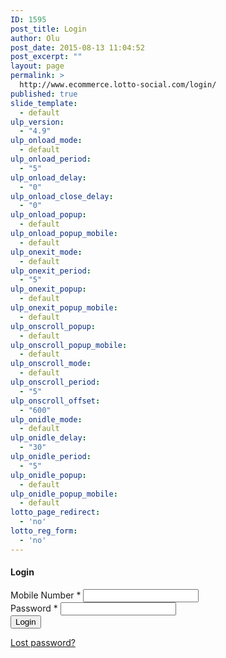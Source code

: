 ```yaml
---
ID: 1595
post_title: Login
author: Olu
post_date: 2015-08-13 11:04:52
post_excerpt: ""
layout: page
permalink: >
  http://www.ecommerce.lotto-social.com/login/
published: true
slide_template:
  - default
ulp_version:
  - "4.9"
ulp_onload_mode:
  - default
ulp_onload_period:
  - "5"
ulp_onload_delay:
  - "0"
ulp_onload_close_delay:
  - "0"
ulp_onload_popup:
  - default
ulp_onload_popup_mobile:
  - default
ulp_onexit_mode:
  - default
ulp_onexit_period:
  - "5"
ulp_onexit_popup:
  - default
ulp_onexit_popup_mobile:
  - default
ulp_onscroll_popup:
  - default
ulp_onscroll_popup_mobile:
  - default
ulp_onscroll_mode:
  - default
ulp_onscroll_period:
  - "5"
ulp_onscroll_offset:
  - "600"
ulp_onidle_mode:
  - default
ulp_onidle_delay:
  - "30"
ulp_onidle_period:
  - "5"
ulp_onidle_popup:
  - default
ulp_onidle_popup_mobile:
  - default
lotto_page_redirect:
  - 'no'
lotto_reg_form:
  - 'no'
---
```

<div id="customer_login" class="row">
          <div class="col-sm-6">
<h4> Login </h4>
            <form method="post" class="login">
              <div class="form-group">
                <label for="login_mobile"> Mobile Number <span class="required">*</span></label>
                <input type="text" class="form-control" name="login_mobile" id="login_mobile" value="">
                <label for="login_mobile" class="errorText hidden" name="mobile_errorlbl" id="mobile_errorlbl"></label>
              </div>
              <div class="form-group">
                <label for="login_password"> Password <span class="required">*</span></label>
                <input class="form-control" type="password" name="login_password" id="login_password">
                <label for="login_password" class="errorText hidden" name="password_errorlbl" id="password_errorlbl"></label>
              </div>
              <div class="form-group">
                <input type="hidden" id="_wpnonce" name="_wpnonce" value="00b49eda77">
                <input type="hidden" name="_wp_http_referer" value="/">
                <input type="button" class="button button-login" onclick="return customValidation();" name="login" value="Login">
                <p class="lost_password"> <a href="/forgotten-password/"> Lost password? </a> </p>
                <!-- <label for="rememberme" class="inline">
                                                        <input name="rememberme" type="checkbox" id="rememberme" value="forever" /> Remember me                                                    </label> --> 
              </div>
              <div class="form-group"> </div>
            </form>
</div>
</div>